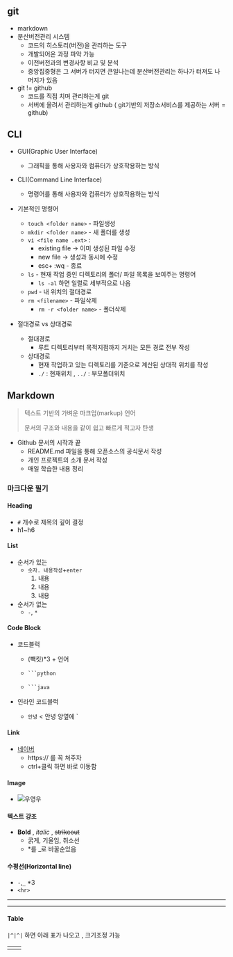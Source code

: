 ## git

- markdown
- 분산버전관리 시스템
  - 코드의 히스토리(버전)을 관리하는 도구
  - 개발되어온 과정 파악 가능
  - 이전버전과의 변경사항 비교 및 분석
  - 중앙집중형은 그 서버가 터지면 큰일나는데 분산버전관리는 하나가 터져도 나머지가 있음
- git != github
  - 코드를 직접 치며 관리하는게 git
  - 서버에 올려서 관리하는게 github ( git기반의 저장소서비스를 제공하는 서버 = github)



## CLI

- GUI(Graphic User Interface)
  - 그래픽을 통해 사용자와 컴퓨터가 상호작용하는 방식
- CLI(Command Line Interface)
  - 명령어를 통해 사용자와 컴퓨터가 상호작용하는 방식



- 기본적인 명령어
  - `touch <folder name>` - 파일생성
  - `mkdir <folder name>` - 새 폴더를 생성
  - `vi <file name .ext>` :
    - existing file -> 이미 생성된 파일 수정
    - new file -> 생성과 동시에 수정
    - esc+ :wq  - 종료
  - `ls` - 현재 작업 중인 디렉토리의 폴더/ 파일 목록을 보여주는 명령어
    - `ls -al` 하면 일렬로 세부적으로 나옴
  - `pwd` - 내 위치의 절대경로
  - `rm <filename>` - 파일삭제
    - `rm -r <folder name>` - 폴더삭제

- 절대경로 vs 상대경로
  - 절대경로
    - 루트 디렉토리부터 목적지점까지 거치는 모든 경로 전부 작성
  - 상대경로
    - 현재 작업하고 있는 디렉토리를 기준으로 계산된 상대적 위치를 작성
    - `./` : 현재위치 , `../` : 부모폴더위치



## Markdown

> 텍스트 기반의 가벼운 마크업(markup) 언어
>
> 문서의 구조와 내용을 같이 쉽고 빠르게 적고자 탄생

- Github 문서의 시작과 끝
  - README.md 파일을 통해 오픈소스의 공식문서 작성
  - 개인 프로젝트의 소개 문서 작성
  - 매일 학습한 내용 정리



### 마크다운 필기

#### Heading

- `#` 개수로 제목의 깊이 결정
- h1~h6



####  List

- 순서가 있는
  - `숫자. 내용작성`+`enter`
    1. 내용
    2. 내용
    3. 내용
- 순서가 없는
  - `-`, `*`



#### Code Block

- 코드블럭

  - (빽킷)*3 + 언어

  - ```python
    ```python
    ```

  - ```java
    ```java
    ```



- 인라인 코드블럭
  - `안녕` < 안녕 양옆에 `



#### Link

- [네이버](https://www.naver.com)
  - https:// 를 꼭 쳐주자
  - ctrl+클릭 하면 바로 이동함



#### Image

- ![우영우](http://res.heraldm.com/content/image/2022/07/07/20220707000128_0.jpg)



#### 텍스트 강조

- **Bold** , *italic* , ~~strikeout~~
  - 굵게, 기울임, 취소선
  - *를 _로 바꿀순있음



#### 수평선(Horizontal line)

- `-`,`_` *3
- `<hr>`

---

___



#### Table

`|^|^|` 하면 아래 표가 나오고 , 크기조정 가능

|      |      |
| ---- | ---- |
|      |      |

